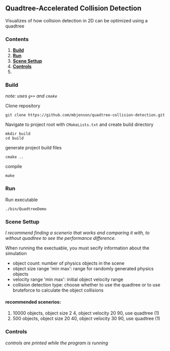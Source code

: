 ## Quadtree-Accelerated Collision Detection

Visualizes of how collision detection in 2D can be optimized using a quadtree

### Contents
1. [**Build**](#build)
2. [**Run**](#run)
3. [**Scene Settup**](#scene-settup)
4. [**Controls**](#controls)
5. 

### Build
*note: uses `g++` and `cmake`*

Clone repository

    git clone https://github.com/mbjenson/quadtree-collision-detection.git
Navigate to project root with `CMakeLists.txt` and create build directory

    mkdir build
    cd build
generate project build files

    cmake ..
compile

    make

### Run
Run executable

    ./bin/QuadtreeDemo
### Scene Settup
*I recommend finding a scenerio that works and comparing it with, to without quadtree to see the performance difference.*

When running the exectuable, you must secify information about the simulation
* object count: number of physics objects in the scene
* object size range 'min max': range for randomly generated physics objects
* velocity range 'min max': initial object velocity range
* collision detection type: choose whether to use the quadtree or to use bruteforce to calculate the object collisions

#### recommended scenerios:
1) 10000 objects, object size 2 4, object velocity 20 90, use quadtree (1)
2) 500 objects, object size 20 40, object velocity 30 90, use quadtree (1)

### Controls
*controls are printed while the program is running*















